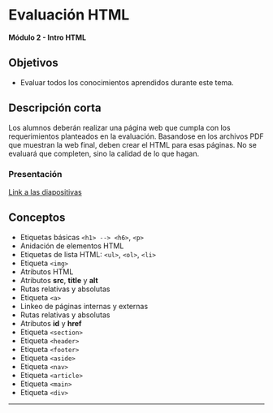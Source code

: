# Evaluación HTML

**Módulo 2 - Intro HTML**

## Objetivos

- Evaluar todos los conocimientos aprendidos durante este tema.

## Descripción corta

Los alumnos deberán realizar una página web que cumpla con los requerimientos planteados en la evaluación.
Basandose en los archivos PDF que muestran la web final, deben crear el HTML para esas páginas.
No se evaluará que completen, sino la calidad de lo que hagan.

### Presentación

[Link a las diapositivas](https://drive.google.com/open?id=18OLWn8BsVQ9tejw-ZiQuPQQEFU248AsMuXAdQ19zdO0)

## Conceptos

- Etiquetas básicas `<h1> --> <h6>`, `<p>`
- Anidación de elementos HTML
- Etiquetas de lista HTML: `<ul>`, `<ol>`, `<li>`
- Etiqueta `<img>`
- Atributos HTML
- Atributos **src**, **title** y **alt**
- Rutas relativas y absolutas
- Etiqueta `<a>`
- Linkeo de páginas internas y externas
- Rutas relativas y absolutas
- Atributos **id** y **href**
- Etiqueta `<section>`
- Etiqueta `<header>`
- Etiqueta `<footer>`
- Etiqueta `<aside>`
- Etiqueta `<nav>`
- Etiqueta `<article>`
- Etiqueta `<main>`
- Etiqueta `<div>`

---

